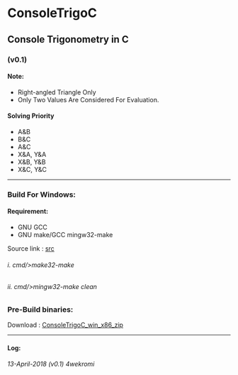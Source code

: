 
# ConsoleTrigoC

## Console Trigonometry in C
### (v0.1)	
	
#### Note:
- Right-angled Triangle Only
- Only Two Values Are Considered For Evaluation.
	
#### Solving Priority
- A&B
- B&C
- A&C
- X&A, Y&A
- X&B, Y&B
- X&C, Y&C

---

### Build For Windows:
#### Requirement:
+ GNU GCC
+ GNU make/GCC mingw32-make

Source link : [src](https://github.com/4weKromi/ConsoleTrigoC/tree/master/source)	
###### i. cmd/>make32-make
###### ii. cmd/>mingw32-make clean

### Pre-Build binaries:
  
Download : [ConsoleTrigoC_win_x86_zip](https://github.com/4weKromi/ConsoleTrigoC/files/1910344/ConsoleTrigoC_x86.zip)

---

#### Log:
###### 13-April-2018 (v0.1) 4wekromi 

